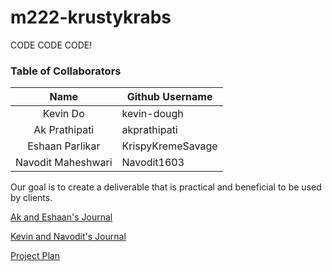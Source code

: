 # m222-krustykrabs
CODE CODE CODE!

### Table of Collaborators
|        Name        | Github Username   |
|:------------------:|-------------------|
| Kevin Do           | kevin-dough       |
| Ak Prathipati      | akprathipati      |
| Eshaan Parlikar    | KrispyKremeSavage |
| Navodit Maheshwari | Navodit1603      |


Our goal is to create a deliverable that is practical and beneficial to be used by clients.

[Ak and Eshaan's Journal](https://docs.google.com/document/d/1_00m8_Ps-8xa50mRHRDDZVe1lTe19DJE-vb_fP_6JeY/edit?usp=sharing) 

[Kevin and Navodit's Journal](https://docs.google.com/document/d/1BFBWGY9vj-E2K7aB7S8AUBSUFzykGWVdO7xCJWG-ou0/edit?usp=sharing) 

[Project Plan](https://docs.google.com/document/d/14fl5IbjiwnolH_P-Ar1aMBShLUp5B-C5qtU6SHZzows/edit)
